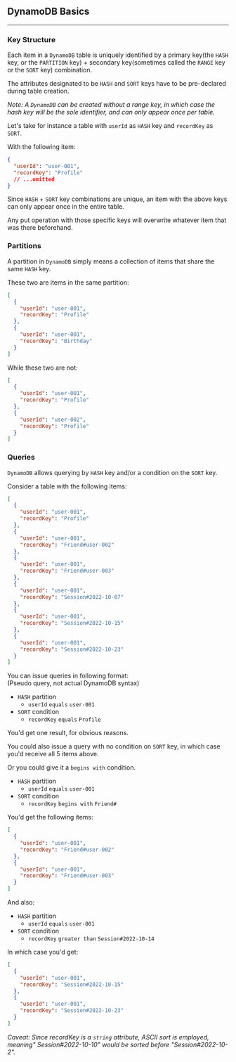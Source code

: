 ## DynamoDB Basics

---

### Key Structure

Each item in a `DynamoDB` table is uniquely identified by a primary key(the `HASH` key, or the
`PARTITION` key) + secondary key(sometimes called the `RANGE` key or the `SORT` key) combination.

The attributes designated to be `HASH` and `SORT` keys have to be pre-declared during table
creation.

*Note: A `DynamoDB` can be created without a range key, in which case the hash key will be the sole
identifier, and can only appear once per table.*

Let's take for instance a table with `userId` as `HASH` key and `recordKey` as `SORT`.

With the following item:

```json
{
  "userId": "user-001",
  "recordKey": "Profile"
  // ...omitted
}
```

Since `HASH` + `SORT` key combinations are unique, an item with the above keys can only appear once
in the entire table.

Any put operation with those specific keys will overwrite whatever item that was there beforehand.

### Partitions

A partition in `DynamoDB` simply means a collection of items that share the same `HASH` key.

These two are items in the same partition:

```json
[
  {
    "userId": "user-001",
    "recordKey": "Profile"
  },
  {
    "userId": "user-001",
    "recordKey": "Birthday"
  }
]
```

While these two are not:

```json
[
  {
    "userId": "user-001",
    "recordKey": "Profile"
  },
  {
    "userId": "user-002",
    "recordKey": "Profile"
  }
]
```

### Queries

`DynamoDB` allows querying by `HASH` key and/or a condition on the `SORT` key.

Consider a table with the following items:

```json
[
  {
    "userId": "user-001",
    "recordKey": "Profile"
  },
  {
    "userId": "user-001",
    "recordKey": "Friend#user-002"
  },
  {
    "userId": "user-001",
    "recordKey": "Friend#user-003"
  },
  {
    "userId": "user-001",
    "recordKey": "Session#2022-10-07"
  },
  {
    "userId": "user-001",
    "recordKey": "Session#2022-10-15"
  },
  {
    "userId": "user-001",
    "recordKey": "Session#2022-10-23"
  }
]
```

You can issue queries in following format:
<br>
(Pseudo query, not actual DynamoDB syntax)

- `HASH` partition
    - `userId` `equals` `user-001`
- `SORT` condition
    - `recordKey` `equals` `Profile`

You'd get one result, for obvious reasons.

You could also issue a query with no condition on `SORT` key, in which case you'd receive all 5
items above.

Or you could give it a `begins with` condition.

- `HASH` partition
    - `userId` `equals` `user-001`
- `SORT` condition
    - `recordKey` `begins with` `Friend#`

You'd get the following items:

```json
[
  {
    "userId": "user-001",
    "recordKey": "Friend#user-002"
  },
  {
    "userId": "user-001",
    "recordKey": "Friend#user-003"
  }
]
```

And also:

- `HASH` partition
    - `userId` `equals` `user-001`
- `SORT` condition
    - `recordKey` `greater than` `Session#2022-10-14`

In which case you'd get:

```json
[
  {
    "userId": "user-001",
    "recordKey": "Session#2022-10-15"
  },
  {
    "userId": "user-001",
    "recordKey": "Session#2022-10-23"
  }
]
```

*Caveat: Since recordKey is a `string` attribute, ASCII sort is employed, meaning"
Session#2022-10-10" would be sorted before "Session#2022-10-2".*




